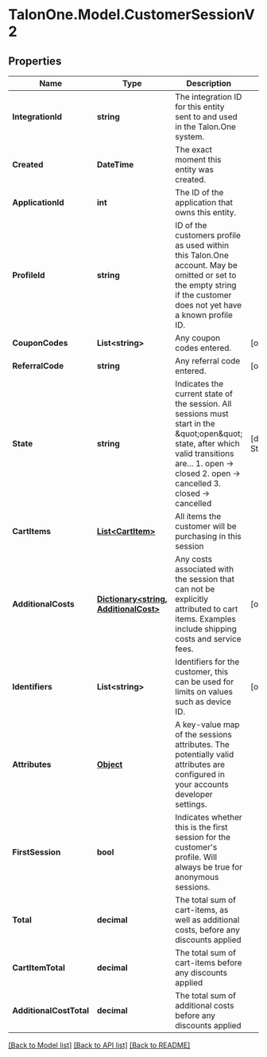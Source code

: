 
# TalonOne.Model.CustomerSessionV2

## Properties

Name | Type | Description | Notes
------------ | ------------- | ------------- | -------------
**IntegrationId** | **string** | The integration ID for this entity sent to and used in the Talon.One system. | 
**Created** | **DateTime** | The exact moment this entity was created. | 
**ApplicationId** | **int** | The ID of the application that owns this entity. | 
**ProfileId** | **string** | ID of the customers profile as used within this Talon.One account. May be omitted or set to the empty string if the customer does not yet have a known profile ID. | 
**CouponCodes** | **List&lt;string&gt;** | Any coupon codes entered. | [optional] 
**ReferralCode** | **string** | Any referral code entered. | [optional] 
**State** | **string** | Indicates the current state of the session. All sessions must start in the \&quot;open\&quot; state, after which valid transitions are...  1. open -&gt; closed 2. open -&gt; cancelled 3. closed -&gt; cancelled  | [default to StateEnum.Open]
**CartItems** | [**List&lt;CartItem&gt;**](CartItem.md) | All items the customer will be purchasing in this session | 
**AdditionalCosts** | [**Dictionary&lt;string, AdditionalCost&gt;**](AdditionalCost.md) | Any costs associated with the session that can not be explicitly attributed to cart items. Examples include shipping costs and service fees. | [optional] 
**Identifiers** | **List&lt;string&gt;** | Identifiers for the customer, this can be used for limits on values such as device ID. | [optional] 
**Attributes** | [**Object**](.md) | A key-value map of the sessions attributes. The potentially valid attributes are configured in your accounts developer settings.  | 
**FirstSession** | **bool** | Indicates whether this is the first session for the customer&#39;s profile. Will always be true for anonymous sessions. | 
**Total** | **decimal** | The total sum of cart-items, as well as additional costs, before any discounts applied | 
**CartItemTotal** | **decimal** | The total sum of cart-items before any discounts applied | 
**AdditionalCostTotal** | **decimal** | The total sum of additional costs before any discounts applied | 

[[Back to Model list]](../README.md#documentation-for-models)
[[Back to API list]](../README.md#documentation-for-api-endpoints)
[[Back to README]](../README.md)

